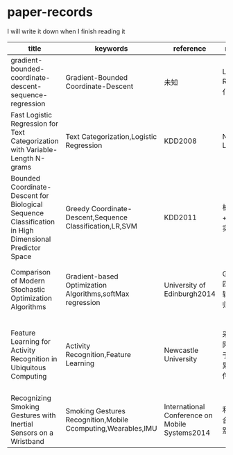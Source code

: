 # paper-records
I will write it down when I finish reading it

|title|keywords|reference|model framework|conclusion|t|
|-|-|-|-|-|-|
|gradient-bounded-coordinate-descent-sequence-regression|Gradient-Bounded Coordinate-Descent|未知|Logistic Regression+L1正则化|证明梯度有界坐标下降方法对预测模型最优子序列搜索过程的优化效果|1902|
|Fast Logistic Regression for Text Categorization with Variable-Length N-grams|Text Categorization,Logistic Regression|KDD2008|N-gram+Sparse Logistic Regression|提出改进的逻辑回归模型对时间序列进行分类并进行对比分析|1903|
|Bounded Coordinate-Descent for Biological Sequence Classification in High Dimensional Predictor Space|Greedy Coordinate-Descent,Sequence Classification,LR,SVM|KDD2011|梯度有界坐标下降+LR/SVM进行对比实验|实验证明应用坐标下降后平后误差率方面更优|1904|
|Comparison of Modern Stochastic Optimization Algorithms|Gradient-based Optimization Algorithms,softMax regression|University of Edinburgh2014|GD/SGD/S2GD/SAG四种方法分别通过逻辑回归和softmax回归实现并对比|大规模问题中,SGD算法更好；S2GD和SAG能提供更高的精度|1904|
|Feature Learning for Activity Recognition in Ubiquitous Computing|Activity Recognition,Feature Learning|Newcastle University|采用PCA和深层信念网络进行特征学习,基于对信号的逐帧经验累积分布的估计替代传感器数据|与启发式选择的特征进行比较来评估特征学习方法的能力，发现自动估计的特征优于经典的启发式特征|1905|
|Recognizing Smoking Gestures with Inertial Sensors on a Wristband|Smoking Gestures Recognition,Mobile Ccomputing,Wearables,IMU|International Conference on Mobile Systems2014|利用惯性测量单元结合人手部动画轨迹识别并区分出吸烟动作|accuracy 95.7%,precision 91% and recall 81%|1906|
